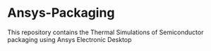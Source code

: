 # Ansys-Packaging
This repository contains the Thermal Simulations of Semiconductor packaging using Ansys Electronic Desktop
